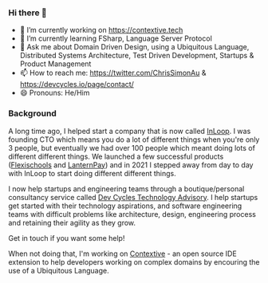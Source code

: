 ### Hi there 👋

- 🔭 I’m currently working on https://contextive.tech
- 🌱 I’m currently learning FSharp, Language Server Protocol
- 💬 Ask me about Domain Driven Design, using a Ubiquitous Language, Distributed Systems Architecture, Test Driven Development, Startups & Product Management
- 📫 How to reach me: https://twitter.com/ChrisSimonAu & https://devcycles.io/page/contact/
- 😄 Pronouns: He/Him

### Background

A long time ago, I helped start a company that is now called [InLoop](https://www.inloop.com.au).  I was founding CTO which means you do a lot of different things when you're only 3 people, but eventually we had over 100 people which meant doing lots of different different things.  We launched a few successful products ([Flexischools](https://www.flexischools.com.au) and [LanternPay](https://lanternpay.com)) and in 2021 I stepped away from day to day with InLoop to start doing different different things.

I now help startups and engineering teams through a boutique/personal consultancy service called [Dev Cycles Technology Advisory](https://devcycles.io/page/consulting/).  I help startups get started with their technology aspirations, and software engineering teams with difficult problems like architecture, design, engineering process and retaining their agility as they grow.

Get in touch if you want some help!

When not doing that, I'm working on [Contextive](https://github.com/dev-cycles/contextive) - an open source IDE extension to help developers working on complex domains by encouring the use of a Ubiquitous Language.
